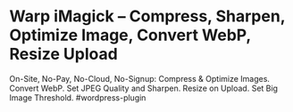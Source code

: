 # Warp iMagick – Compress, Sharpen, Optimize Image, Convert WebP, Resize Upload
On-Site, No-Pay, No-Cloud, No-Signup: Compress & Optimize Images. Convert WebP. Set JPEG Quality and Sharpen. Resize on Upload. Set Big Image Threshold.
#wordpress-plugin
